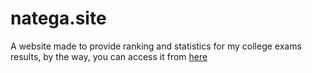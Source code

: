 # natega.site
A website made to provide ranking and statistics for my college exams results, by the way, you can access it from [here](https://natega.site/)
